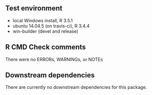 ## Test environment
* local Windows install, R 3.5.1
* ubuntu 14.04.5 (on travis-ci), R 3.4.4
* win-builder (devel and release)


## R CMD Check comments
There were no ERRORs, WARNINGs, or NOTEs


## Downstream dependencies
There are currently no downstream dependencies for this package.
